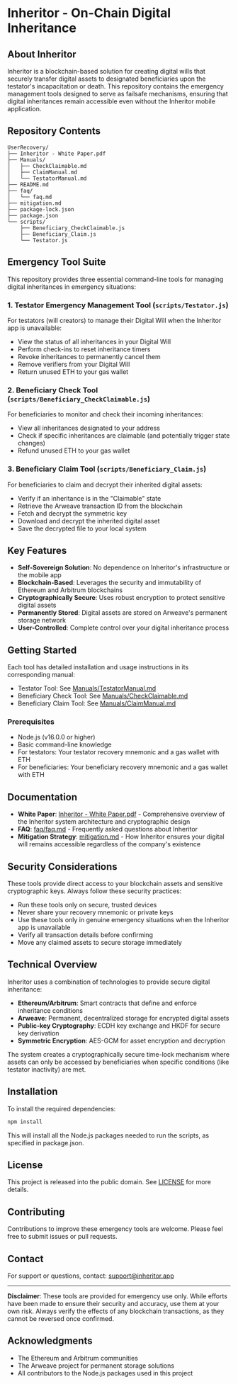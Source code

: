 # Inheritor - On-Chain Digital Inheritance

## About Inheritor

Inheritor is a blockchain-based solution for creating digital wills that securely transfer digital assets to designated beneficiaries upon the testator's incapacitation or death. This repository contains the emergency management tools designed to serve as failsafe mechanisms, ensuring that digital inheritances remain accessible even without the Inheritor mobile application.

## Repository Contents

```
UserRecovery/
├── Inheritor - White Paper.pdf
├── Manuals/
│   ├── CheckClaimable.md
│   ├── ClaimManual.md
│   └── TestatorManual.md
├── README.md
├── faq/
│   └── faq.md
├── mitigation.md
├── package-lock.json
├── package.json
└── scripts/
    ├── Beneficiary_CheckClaimable.js
    ├── Beneficiary_Claim.js
    └── Testator.js
```

## Emergency Tool Suite

This repository provides three essential command-line tools for managing digital inheritances in emergency situations:

### 1. Testator Emergency Management Tool (`scripts/Testator.js`)

For testators (will creators) to manage their Digital Will when the Inheritor app is unavailable:
- View the status of all inheritances in your Digital Will
- Perform check-ins to reset inheritance timers
- Revoke inheritances to permanently cancel them
- Remove verifiers from your Digital Will
- Return unused ETH to your gas wallet

### 2. Beneficiary Check Tool (`scripts/Beneficiary_CheckClaimable.js`)

For beneficiaries to monitor and check their incoming inheritances:
- View all inheritances designated to your address
- Check if specific inheritances are claimable (and potentially trigger state changes)
- Refund unused ETH to your gas wallet

### 3. Beneficiary Claim Tool (`scripts/Beneficiary_Claim.js`)

For beneficiaries to claim and decrypt their inherited digital assets:
- Verify if an inheritance is in the "Claimable" state
- Retrieve the Arweave transaction ID from the blockchain
- Fetch and decrypt the symmetric key
- Download and decrypt the inherited digital asset
- Save the decrypted file to your local system

## Key Features

- **Self-Sovereign Solution**: No dependence on Inheritor's infrastructure or the mobile app
- **Blockchain-Based**: Leverages the security and immutability of Ethereum and Arbitrum blockchains
- **Cryptographically Secure**: Uses robust encryption to protect sensitive digital assets
- **Permanently Stored**: Digital assets are stored on Arweave's permanent storage network
- **User-Controlled**: Complete control over your digital inheritance process

## Getting Started

Each tool has detailed installation and usage instructions in its corresponding manual:

- Testator Tool: See [Manuals/TestatorManual.md](Manuals/TestatorManual.md)
- Beneficiary Check Tool: See [Manuals/CheckClaimable.md](Manuals/CheckClaimable.md)
- Beneficiary Claim Tool: See [Manuals/ClaimManual.md](Manuals/ClaimManual.md)

### Prerequisites

- Node.js (v16.0.0 or higher)
- Basic command-line knowledge
- For testators: Your testator recovery mnemonic and a gas wallet with ETH
- For beneficiaries: Your beneficiary recovery mnemonic and a gas wallet with ETH

## Documentation

- **White Paper**: [Inheritor - White Paper.pdf](Inheritor%20-%20White%20Paper.pdf) - Comprehensive overview of the Inheritor system architecture and cryptographic design
- **FAQ**: [faq/faq.md](faq/faq.md) - Frequently asked questions about Inheritor
- **Mitigation Strategy**: [mitigation.md](mitigation.md) - How Inheritor ensures your digital will remains accessible regardless of the company's existence

## Security Considerations

These tools provide direct access to your blockchain assets and sensitive cryptographic keys. Always follow these security practices:

- Run these tools only on secure, trusted devices
- Never share your recovery mnemonic or private keys
- Use these tools only in genuine emergency situations when the Inheritor app is unavailable
- Verify all transaction details before confirming
- Move any claimed assets to secure storage immediately

## Technical Overview

Inheritor uses a combination of technologies to provide secure digital inheritance:

- **Ethereum/Arbitrum**: Smart contracts that define and enforce inheritance conditions
- **Arweave**: Permanent, decentralized storage for encrypted digital assets
- **Public-key Cryptography**: ECDH key exchange and HKDF for secure key derivation
- **Symmetric Encryption**: AES-GCM for asset encryption and decryption

The system creates a cryptographically secure time-lock mechanism where assets can only be accessed by beneficiaries when specific conditions (like testator inactivity) are met.

## Installation

To install the required dependencies:

```bash
npm install
```

This will install all the Node.js packages needed to run the scripts, as specified in package.json.

## License

This project is released into the public domain. See [LICENSE](LICENSE) for more details.

## Contributing

Contributions to improve these emergency tools are welcome. Please feel free to submit issues or pull requests.

## Contact

For support or questions, contact: [support@inheritor.app](mailto:support@inheritor.app)

---

**Disclaimer**: These tools are provided for emergency use only. While efforts have been made to ensure their security and accuracy, use them at your own risk. Always verify the effects of any blockchain transactions, as they cannot be reversed once confirmed.

## Acknowledgments

- The Ethereum and Arbitrum communities
- The Arweave project for permanent storage solutions
- All contributors to the Node.js packages used in this project
